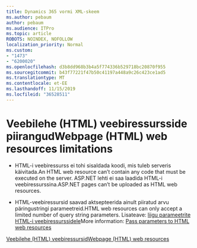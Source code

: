 ```yaml
---
title: Dynamics 365 vormi XML-skeem
ms.author: pebaum
author: pebaum
ms.audience: ITPro
ms.topic: article
ROBOTS: NOINDEX, NOFOLLOW
localization_priority: Normal
ms.custom:
- "1473"
- "6200020"
ms.openlocfilehash: d3b8dd968b3b4a5f774336b529718bc20870f955
ms.sourcegitcommit: b43f77221f47b50c41197a448a9c26c423ce1ad5
ms.translationtype: MT
ms.contentlocale: et-EE
ms.lasthandoff: 11/15/2019
ms.locfileid: "36528511"
---
```

# <a name="webpage-html-web-resources-limitations"></a><span data-ttu-id="c3f22-102">Veebilehe (HTML) veebiressursside piirangud</span><span class="sxs-lookup"><span data-stu-id="c3f22-102">Webpage (HTML) web resources limitations</span></span>

* <span data-ttu-id="c3f22-103">HTML-i veebiressurss ei tohi sisaldada koodi, mis tuleb serveris käivitada.</span><span class="sxs-lookup"><span data-stu-id="c3f22-103">An HTML web resource can’t contain any code that must be executed on the server.</span></span> <span data-ttu-id="c3f22-104">ASP.NET lehti ei saa laadida HTML-i veebiressurssina.</span><span class="sxs-lookup"><span data-stu-id="c3f22-104">ASP.NET pages can’t be uploaded as HTML web resources.</span></span>

* <span data-ttu-id="c3f22-105">HTML-veebiressursid saavad aktsepteerida ainult piiratud arvu päringustringi parameetreid.</span><span class="sxs-lookup"><span data-stu-id="c3f22-105">HTML web resources can only accept a limited number of query string parameters.</span></span> <span data-ttu-id="c3f22-106">Lisateave: [liigu parameetrite HTML-i veebiressurssidele](https://docs.microsoft.com/dynamics365/customer-engagement/developer/webpage-html-web-resources#BKMK_PassingParametersToWebResources)</span><span class="sxs-lookup"><span data-stu-id="c3f22-106">More information: [Pass parameters to HTML web resources](https://docs.microsoft.com/dynamics365/customer-engagement/developer/webpage-html-web-resources#BKMK_PassingParametersToWebResources)</span></span>

[<span data-ttu-id="c3f22-107">Veebilehe (HTML) veebiressursid</span><span class="sxs-lookup"><span data-stu-id="c3f22-107">Webpage (HTML) web resources</span></span>](https://docs.microsoft.com/dynamics365/customer-engagement/developer/webpage-html-web-resources)
